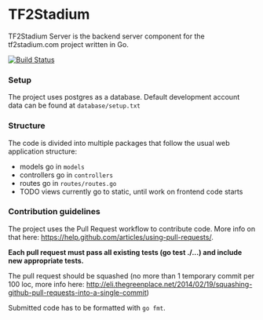 # TF2Stadium
TF2Stadium Server is the backend server component for the tf2stadium.com project written in Go.

[![Build Status](https://travis-ci.org/TF2Stadium/Server.svg?branch=master)](https://travis-ci.org/TF2Stadium/Server)

### Setup
The project uses postgres as a database. Default development account data can be found at `database/setup.txt`

### Structure
The code is divided into multiple packages that follow the usual web application structure:
* models go in `models`
* controllers go in `controllers`
* routes go in `routes/routes.go`
* TODO views currently go to static, until work on frontend code starts

### Contribution guidelines
The project uses the Pull Request workflow to contribute code. More info on that here: https://help.github.com/articles/using-pull-requests/.

**Each pull request must pass all existing tests (go test ./...) and include new appropriate tests.**

The pull request should be squashed (no more than 1 temporary commit per 100 loc, more info here: http://eli.thegreenplace.net/2014/02/19/squashing-github-pull-requests-into-a-single-commit)

Submitted code has to be formatted with `go fmt`.
